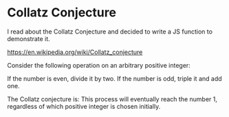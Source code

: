 # Collatz Conjecture

I read about the Collatz Conjecture and decided to write a JS function to demonstrate it.

https://en.wikipedia.org/wiki/Collatz_conjecture

Consider the following operation on an arbitrary positive integer:

If the number is even, divide it by two.
If the number is odd, triple it and add one.

The Collatz conjecture is: This process will eventually reach the number 1, regardless of which positive integer is chosen initially.
